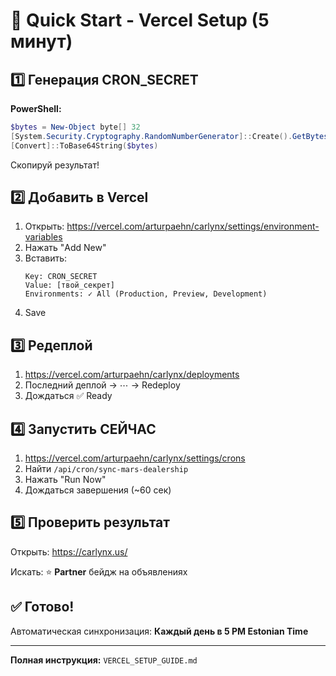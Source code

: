 # 🚀 Quick Start - Vercel Setup (5 минут)

## 1️⃣ Генерация CRON_SECRET

**PowerShell:**
```powershell
$bytes = New-Object byte[] 32
[System.Security.Cryptography.RandomNumberGenerator]::Create().GetBytes($bytes)
[Convert]::ToBase64String($bytes)
```

Скопируй результат!

## 2️⃣ Добавить в Vercel

1. Открыть: https://vercel.com/arturpaehn/carlynx/settings/environment-variables
2. Нажать "Add New"
3. Вставить:
   ```
   Key: CRON_SECRET
   Value: [твой_секрет]
   Environments: ✓ All (Production, Preview, Development)
   ```
4. Save

## 3️⃣ Редеплой

1. https://vercel.com/arturpaehn/carlynx/deployments
2. Последний деплой → ⋯ → Redeploy
3. Дождаться ✅ Ready

## 4️⃣ Запустить СЕЙЧАС

1. https://vercel.com/arturpaehn/carlynx/settings/crons
2. Найти `/api/cron/sync-mars-dealership`
3. Нажать "Run Now"
4. Дождаться завершения (~60 сек)

## 5️⃣ Проверить результат

Открыть: https://carlynx.us/

Искать: ⭐ **Partner** бейдж на объявлениях

## ✅ Готово!

Автоматическая синхронизация: **Каждый день в 5 PM Estonian Time**

---

**Полная инструкция:** `VERCEL_SETUP_GUIDE.md`
